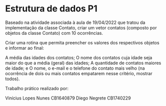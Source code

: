 # Estrutura de dados  P1

Baseado na atividade associada à aula de 19/04/2022 que tratou da implementação da classe Contato, criar um vetor contatos (composto por objetos da classe Contato) com 10 ocorrências.

Criar uma rotina que permita preencher os valores dos respectivos objetos e informar ao final:

A média das idades dos contatos;
O nome dos contatos cuja idade seja maior do que a média (geral) das idades;
A quantidade de contatos maiores de idade; e
O nome, o e-mail e o telefone do contato mais velho (na ocorrência de dois ou mais contatos empatarem nesse critério, mostrar todos).


Trabalho prático realizado por:

Vinícius Lopes Nunes      CB1640879
Diego Negrete             CB1740229
